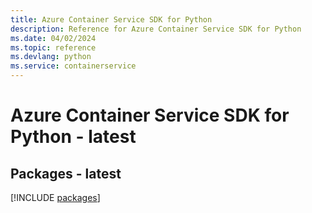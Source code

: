 ```yaml
---
title: Azure Container Service SDK for Python
description: Reference for Azure Container Service SDK for Python
ms.date: 04/02/2024
ms.topic: reference
ms.devlang: python
ms.service: containerservice
---
```

# Azure Container Service SDK for Python - latest
## Packages - latest
[!INCLUDE [packages](container-service-index.md)]